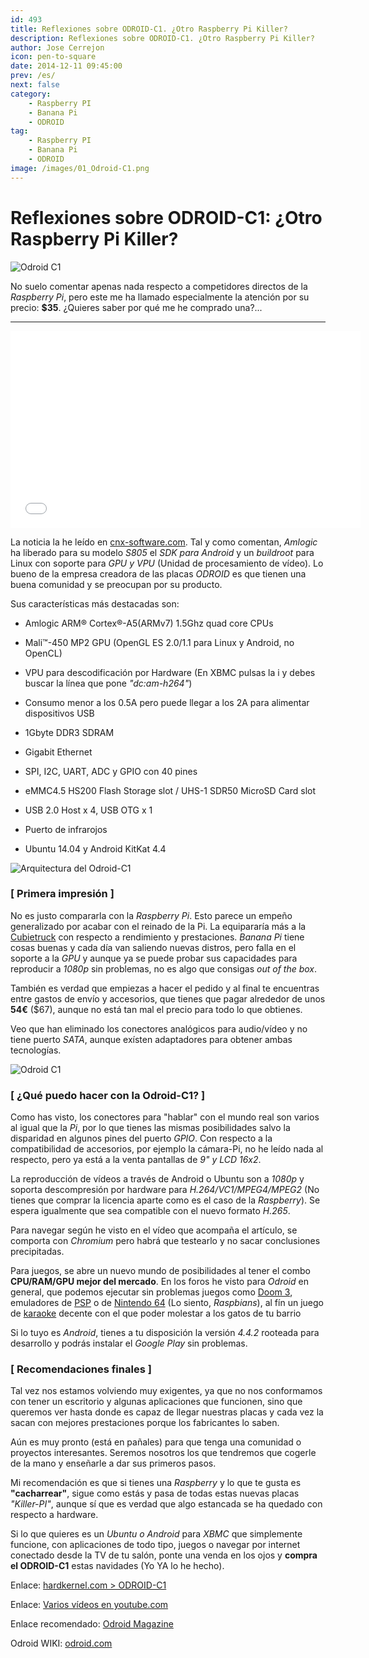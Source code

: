 ```yaml
---
id: 493
title: Reflexiones sobre ODROID-C1. ¿Otro Raspberry Pi Killer?
description: Reflexiones sobre ODROID-C1. ¿Otro Raspberry Pi Killer?
author: Jose Cerrejon
icon: pen-to-square
date: 2014-12-11 09:45:00
prev: /es/
next: false
category:
    - Raspberry PI
    - Banana Pi
    - ODROID
tag:
    - Raspberry PI
    - Banana Pi
    - ODROID
image: /images/01_Odroid-C1.png
---
```


# Reflexiones sobre ODROID-C1: ¿Otro Raspberry Pi Killer?

![Odroid C1](/images/01_Odroid-C1.png)

No suelo comentar apenas nada respecto a competidores directos de la _Raspberry Pi_, pero este me ha llamado especialmente la atención por su precio: **$35**. ¿Quieres saber por qué me he comprado una?...

---

<iframe width="560" height="315" src="//www.youtube.com/embed/L2ZRW-AagSQ" frameborder="0" allowfullscreen></iframe>

La noticia la he leído en [cnx-software.com](https://www.cnx-software.com/2014/12/10/hardkernel-odroid-c1-is-a-35-development-board-powered-by-amlogic-s805-quad-core-processor/). Tal y como comentan, _Amlogic_ ha liberado para su modelo _S805_ el _SDK para Android_ y un _buildroot_ para Linux con soporte para _GPU y VPU_ (Unidad de procesamiento de vídeo). Lo bueno de la empresa creadora de las placas _ODROID_ es que tienen una buena comunidad y se preocupan por su producto.

Sus características más destacadas son:

-   Amlogic ARM® Cortex®-A5(ARMv7) 1.5Ghz quad core CPUs

-   Mali™-450 MP2 GPU (OpenGL ES 2.0/1.1 para Linux y Android, no OpenCL)

-   VPU para descodificación por Hardware (En XBMC pulsas la i y debes buscar la línea que pone _"dc:am-h264"_)

-   Consumo menor a los 0.5A pero puede llegar a los 2A para alimentar dispositivos USB

-   1Gbyte DDR3 SDRAM

-   Gigabit Ethernet

-   SPI, I2C, UART, ADC y GPIO con 40 pines

-   eMMC4.5 HS200 Flash Storage slot / UHS-1 SDR50 MicroSD Card slot

-   USB 2.0 Host x 4, USB OTG x 1

-   Puerto de infrarojos

-   Ubuntu 14.04 y Android KitKat 4.4

![Arquitectura del Odroid-C1](/images/2014/12/odriod-driagram.png "Arquitectura del Odroid-C1")

### [ Primera impresión ]

No es justo compararla con la _Raspberry Pi_. Esto parece un empeño generalizado por acabar con el reinado de la Pi. La equipararía más a la [Cubietruck](https://www.cubietruck.com) con respecto a rendimiento y prestaciones. _Banana Pi_ tiene cosas buenas y cada día van saliendo nuevas distros, pero falla en el soporte a la _GPU_ y aunque ya se puede probar sus capacidades para reproducir a _1080p_ sin problemas, no es algo que consigas _out of the box_.

También es verdad que empiezas a hacer el pedido y al final te encuentras entre gastos de envío y accesorios, que tienes que pagar alrededor de unos **54€** ($67), aunque no está tan mal el precio para todo lo que obtienes.

Veo que han eliminado los conectores analógicos para audio/vídeo y no tiene puerto _SATA_, aunque exísten adaptadores para obtener ambas tecnologías.

![Odroid C1](/images/2014/12/odroid-c1.png)

### [ ¿Qué puedo hacer con la Odroid-C1? ]

Como has visto, los conectores para "hablar" con el mundo real son varios al igual que la _Pi_, por lo que tienes las mismas posibilidades salvo la disparidad en algunos pines del puerto _GPIO_. Con respecto a la compatibilidad de accesorios, por ejemplo la cámara-Pi, no he leído nada al respecto, pero ya está a la venta pantallas de _9" y LCD 16x2_.

La reproducción de vídeos a través de Android o Ubuntu son a _1080p_ y soporta descompresión por hardware para _H.264/VC1/MPEG4/MPEG2_ (No tienes que comprar la licencia aparte como es el caso de la _Raspberry_). Se espera igualmente que sea compatible con el nuevo formato _H.265_.

Para navegar según he visto en el vídeo que acompaña el artículo, se comporta con _Chromium_ pero habrá que testearlo y no sacar conclusiones precipitadas.

Para juegos, se abre un nuevo mundo de posibilidades al tener el combo **CPU/RAM/GPU mejor del mercado**. En los foros he visto para _Odroid_ en general, que podemos ejecutar sin problemas juegos como [Doom 3](https://forum.odroid.com/viewtopic.php?f=91&t=5354), emuladores de [PSP](https://www.youtube.com/watch?v=p8yGS2SHqpA) o de [Nintendo 64](https://forum.odroid.com/viewtopic.php?f=91&t=5994) (Lo siento, _Raspbians_), al fín un juego de [karaoke](https://forum.odroid.com/viewtopic.php?f=91&t=7081) decente con el que poder molestar a los gatos de tu barrio

Si lo tuyo es _Android_, tienes a tu disposición la versión _4.4.2_ rooteada para desarrollo y podrás instalar el _Google Play_ sin problemas.

### [ Recomendaciones finales ]

Tal vez nos estamos volviendo muy exigentes, ya que no nos conformamos con tener un escritorio y algunas aplicaciones que funcionen, sino que queremos ver hasta donde es capaz de llegar nuestras placas y cada vez la sacan con mejores prestaciones porque los fabricantes lo saben.

Aún es muy pronto (está en pañales) para que tenga una comunidad o proyectos interesantes. Seremos nosotros los que tendremos que cogerle de la mano y enseñarle a dar sus primeros pasos.

Mi recomendación es que si tienes una _Raspberry_ y lo que te gusta es **"cacharrear"**, sigue como estás y pasa de todas estas nuevas placas _"Killer-PI"_, aunque sí que es verdad que algo estancada se ha quedado con respecto a hardware.

Si lo que quieres es un _Ubuntu o Android_ para _XBMC_ que simplemente funcione, con aplicaciones de todo tipo, juegos o navegar por internet conectado desde la TV de tu salón, ponte una venda en los ojos y **compra el ODROID-C1** estas navidades (Yo YA lo he hecho).

Enlace: [hardkernel.com > ODROID-C1](https://www.hardkernel.com/main/products/prdt_info.php?g_code=G141578608433)

Enlace: [Varios vídeos en youtube.com](https://www.youtube.com/results?search_query=ODROID-C1&search_sort=video_date_uploaded)

Enlace recomendado: [Odroid Magazine](https://magazine.odroid.com)

Odroid WIKI: [odroid.com](https://odroid.com/dokuwiki/doku.php?id=en:odroid-c1)
